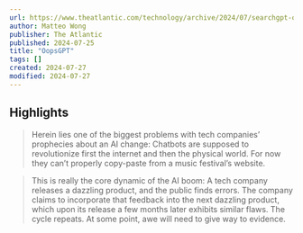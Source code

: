 ```yaml
---
url: https://www.theatlantic.com/technology/archive/2024/07/searchgpt-openai-error/679248/
author: Matteo Wong
publisher: The Atlantic
published: 2024-07-25
title: "OopsGPT"
tags: []
created: 2024-07-27
modified: 2024-07-27
---
```


## Highlights

> Herein lies one of the biggest problems with tech companies’ prophecies about an AI change: Chatbots are supposed to revolutionize first the internet and then the physical world. For now they can’t properly copy-paste from a music festival’s website.

> This is really the core dynamic of the AI boom: A tech company releases a dazzling product, and the public finds errors. The company claims to incorporate that feedback into the next dazzling product, which upon its release a few months later exhibits similar flaws. The cycle repeats. At some point, awe will need to give way to evidence.

